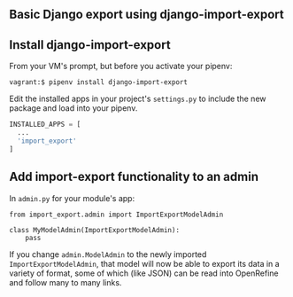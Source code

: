 ## Basic Django export using django-import-export

## Install django-import-export

From your VM's prompt, but before you activate your pipenv:

```shell
vagrant:$ pipenv install django-import-export
```

Edit the installed apps in your project's `settings.py` to include the new
package and load into your pipenv.

```python
INSTALLED_APPS = [
  ...
  'import_export'
]
```

## Add import-export functionality to an admin

In `admin.py` for your module's app:

```
from import_export.admin import ImportExportModelAdmin

class MyModelAdmin(ImportExportModelAdmin):
    pass

```

If you change `admin.ModelAdmin` to the newly imported `ImportExportModelAdmin`,
that model will now be able to export its data in a variety of format, some of
which (like JSON) can be read into OpenRefine and follow many to many links.
